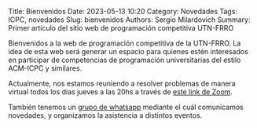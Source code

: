 Title: Bienvenidos
Date: 2023-05-13 10:20
Category: Novedades
Tags: ICPC, novedades
Slug: bienvenidos
Authors: Sergio Milardovich
Summary: Primer artículo del sitio web de programación competitiva UTN-FRRO


Bienvenidos a la web de programación competitiva de la UTN-FRRO. La idea de esta web será generar un espacio para quienes estén interesados en participar de competencias de programación universitarias del estilo ACM-ICPC y similares.

Actualmente, nos estamos reuniendo a resolver problemas de manera virtual todos los días jueves a las 20hs a través de [este link de Zoom](https://utn.zoom.us/j/3654307578).

También tenemos un [grupo de whatsapp](https://chat.whatsapp.com/HKAINorPbfJ7hHjLBuP4Y8WhatsApp) mediante el cuál comunicamos novedades, y organizamos la asistencia a distintos eventos.